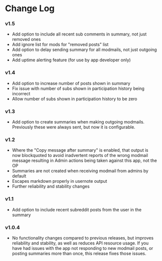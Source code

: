# Change Log

### v1.5

* Add option to include all recent sub comments in summary, not just removed ones
* Add ignore list for mods for "removed posts" list
* Add option to delay sending summary for all modmails, not just outgoing ones
* Add uptime alerting feature (for use by app developer only)

### v1.4

* Add option to increase number of posts shown in summary
* Fix issue with number of subs shown in participation history being incorrect
* Allow number of subs shown in participation history to be zero

### v1.3

* Add option to create summaries when making outgoing modmails. Previously these were always sent, but now it is configurable.

### v1.2

* Where the "Copy message after summary" is enabled, that output is now blockquoted to avoid inadvertent reports of the wrong modmail message resulting in Admin actions being taken against this app, not the OP
* Summaries are not created when receiving modmail from admins by default
* Escapes markdown properly in usernote output
* Further reliability and stability changes

### v1.1

* Add option to include recent subreddit posts from the user in the summary

### v1.0.4

* No functionality changes compared to previous releases, but improves reliability and stability, as well as reduces API resource usage. If you have had issues with the app not responding to new modmail posts, or posting summaries more than once, this release fixes those issues.

